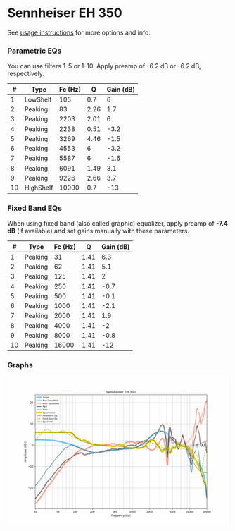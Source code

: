# Sennheiser EH 350
See [usage instructions](https://github.com/jaakkopasanen/AutoEq#usage) for more options and info.

### Parametric EQs
You can use filters 1-5 or 1-10. Apply preamp of -6.2 dB or -6.2 dB, respectively.

|   # | Type      |   Fc (Hz) |    Q |   Gain (dB) |
|-----|-----------|-----------|------|-------------|
|   1 | LowShelf  |       105 | 0.7  |         6   |
|   2 | Peaking   |        83 | 2.26 |         1.7 |
|   3 | Peaking   |      2203 | 2.01 |         6   |
|   4 | Peaking   |      2238 | 0.51 |        -3.2 |
|   5 | Peaking   |      3269 | 4.46 |        -1.5 |
|   6 | Peaking   |      4553 | 6    |        -3.2 |
|   7 | Peaking   |      5587 | 6    |        -1.6 |
|   8 | Peaking   |      6091 | 1.49 |         3.1 |
|   9 | Peaking   |      9226 | 2.66 |         3.7 |
|  10 | HighShelf |     10000 | 0.7  |       -13   |

### Fixed Band EQs
When using fixed band (also called graphic) equalizer, apply preamp of **-7.4 dB** (if available) and set gains manually with these parameters.

|   # | Type    |   Fc (Hz) |    Q |   Gain (dB) |
|-----|---------|-----------|------|-------------|
|   1 | Peaking |        31 | 1.41 |         6.3 |
|   2 | Peaking |        62 | 1.41 |         5.1 |
|   3 | Peaking |       125 | 1.41 |         2   |
|   4 | Peaking |       250 | 1.41 |        -0.7 |
|   5 | Peaking |       500 | 1.41 |        -0.1 |
|   6 | Peaking |      1000 | 1.41 |        -2.1 |
|   7 | Peaking |      2000 | 1.41 |         1.9 |
|   8 | Peaking |      4000 | 1.41 |        -2   |
|   9 | Peaking |      8000 | 1.41 |        -0.8 |
|  10 | Peaking |     16000 | 1.41 |       -12   |

### Graphs
![](./Sennheiser%20EH%20350.png)
